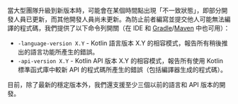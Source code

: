 [//]: # (title: 相容模式)

當大型團隊升級到新版本時，可能會在某個時間點出現「不一致狀態」，即部分開發人員已更新，而其他開發人員尚未更新。為防止前者編寫並提交他人可能無法編譯的程式碼，我們提供了以下命令列開關（在 IDE 和 [Gradle](gradle-compiler-options.md)/[Maven](maven.md#specify-compiler-options) 中也可用）：

*   `-language-version X.Y` - Kotlin 語言版本 X.Y 的相容模式，報告所有稍後推出的語言功能所產生的錯誤。
*   `-api-version X.Y` - Kotlin API 版本 X.Y 的相容模式，報告所有使用 Kotlin 標準函式庫中較新 API 的程式碼所產生的錯誤（包括編譯器生成的程式碼）。

目前，除了最新的穩定版本外，我們還支援至少三個以前的語言和 API 版本的開發。